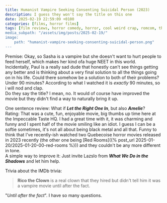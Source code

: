 ```yaml
---
title: Humanist Vampire Seeking Consenting Suicidal Person (2023)
description: I guess they won't say the title on this one
date: 2025-02-19 22:59:09 +0100
categories: [films, horror films]
tags: [film reviews, horror comedy, horror, cool weird crap, romcom, they don't say the title]
media_subpath: "/assets/img/posts/2025-02-19/"
image:
    path: "humanist-vampire-seeking-consenting-suicidal-person.png"
---
```

<span class="reviewsection">Premise:</span> Okay, so Sasha is a vampire but she doesn't want to hurt people to feed herself, which makes her kind ofa huge NEET in this world. Incidentally, Paul is a really sad dude that honestly can't see things getting any better and is thinking about a very final solution to all the things going on in his life. Could there somehow be a solution to both of their problems?<br/>
<span class="reviewsection">Under 90 minutes?</span> According to what I watched it is *exactly* 90 minutes, so i will nod and clap.<br/>
<span class="reviewsection">Do they say the title?</span> I mean, no. It would of course have improved the movie but they didn't find a way to naturally bring it up.

<span class="reviewsection">One sentence review:</span> What if ***Let the Right One In***, but also ***Amelie***?<br/>
<span class="reviewsection">Rating:</span> That was a cute, fun, enjoyable movie, big thumbs up time here at the Impeccable Taste HQ. I had a great time with it, it was charming and funny and I spent half of the movie smiling like an idiot. I guess I can be a softie sometimes, it's not all about being black metal and all that. Funny to think that I've recently-ish watched two Quebecoise horror movies released in 2023 recently (the other one being [Red Rooms]({% post_url 2025-01-20/2025-01-20-00-red-rooms %})) and they couldn't be any more different in tone.<br/>
<span class="reviewsection">A simple way to improve it:</span> Just invite Lazslo from ***What We Do in the Shadows*** and let him help.

<span class="reviewsection">Trivia about the IMDb trivia:</span>
> **Rico the Clown** is a real clown that they hired but didn't tell him it was a vampire movie until after the fact.

"*Until after the fact*". I have so many questions.